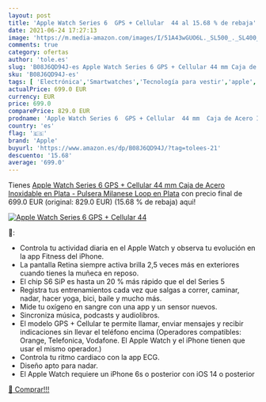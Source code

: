 ```yaml
---
layout: post
title: 'Apple Watch Series 6  GPS + Cellular  44 al 15.68 % de rebaja'
date: 2021-06-24 17:27:13
image: 'https://m.media-amazon.com/images/I/51A43wGUO6L._SL500_._SL400_.jpg'
comments: true
category: ofertas
author: 'tole.es'
slug: 'B08J6QD94J-es Apple Watch Series 6 GPS + Cellular 44 mm Caja de Acero...'
sku: 'B08J6QD94J-es'
tags: [ 'Electrónica','Smartwatches','Tecnología para vestir','apple', ]
actualPrice: 699.0 EUR
currency: EUR
price: 699.0
comparePrice: 829.0 EUR
prodname: 'Apple Watch Series 6  GPS + Cellular  44 mm  Caja de Acero Inoxidable en Plata - Pulsera Milanese Loop en Plata'
country: 'es'
flag: '🇪🇸'
brand: 'Apple'
buyurl: 'https://www.amazon.es/dp/B08J6QD94J/?tag=tolees-21'
descuento: '15.68'
average: '699.0'
---
```


Tienes [Apple Watch Series 6  GPS + Cellular  44 mm  Caja de Acero Inoxidable en Plata - Pulsera Milanese Loop en Plata](https://www.amazon.es/dp/B08J6QD94J/?tag=tolees-21) con precio final de  699.0 EUR (original: 829.0 EUR) (15.68 %  de rebaja) aqui!

[![Apple Watch Series 6  GPS + Cellular  44](https://m.media-amazon.com/images/I/51A43wGUO6L._SL500_._SL400_.jpg)](https://www.amazon.es/dp/B08J6QD94J/?tag=tolees-21)

🔎:

- Controla tu actividad diaria en el Apple Watch y observa tu evolución en la app Fitness del iPhone.
- La pantalla Retina siempre activa brilla 2,5 veces más en exteriores cuando tienes la muñeca en reposo.
- El chip S6 SiP es hasta un 20 % más rápido que el del Series 5
- Registra tus entrenamientos cada vez que salgas a correr, caminar, nadar, hacer yoga, bici, baile y mucho más.
- Mide tu oxígeno en sangre con una app y un sensor nuevos.
- Sincroniza música, podcasts y audiolibros.
- El modelo GPS + Cellular te permite llamar, enviar mensajes y recibir indicaciones sin llevar el teléfono encima (Operadores compatibles: Orange, Telefonica, Vodafone. El Apple Watch y el iPhone tienen que usar el mismo operador.)
- Controla tu ritmo cardiaco con la app ECG.
- Diseño apto para nadar.
- El Apple Watch requiere un iPhone 6s o posterior con iOS 14 o posterior

[🛒 Comprar!!!](https://www.amazon.es/dp/B08J6QD94J/?tag=tolees-21)
